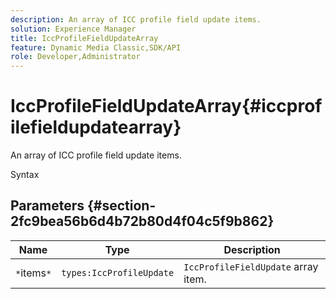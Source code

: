 ```yaml
---
description: An array of ICC profile field update items.
solution: Experience Manager
title: IccProfileFieldUpdateArray
feature: Dynamic Media Classic,SDK/API
role: Developer,Administrator
---
```


# IccProfileFieldUpdateArray{#iccprofilefieldupdatearray}

An array of ICC profile field update items.

 Syntax 

## Parameters {#section-2fc9bea56b6d4b72b80d4f04c5f9b862}

|  Name  | Type  | Description  |
|---|---|---|
|  `*`items`*`  | `types:IccProfileUpdate`  | `IccProfileFieldUpdate` array item.  |

